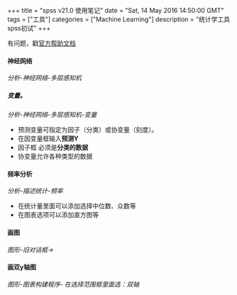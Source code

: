 +++ 
title = "spss v21.0 使用笔记" 
date = "Sat, 14 May 2016 14:50:00 GMT" 
tags = ["工具"] 
categories = ["Machine Learning"]
description = "统计学工具spss初试" 
+++ 

有问题，戳[官方帮助文档](http://www.ibm.com/support/knowledgecenter/SSLVMB_23.0.0/spss/base/chart_creation_dualy.dita?lang=zh)

#### 神经网络
*分析-神经网络-多层感知机*
##### 变量。
*分析-神经网络-多层感知机-变量*

- 预测变量可指定为因子（分类）或协变量（刻度）。
- 在因变量框输入**预测Y**
- 因子框 必须是**分类的数据**
- 协变量允许各种类型的数据



####  频率分析
*分析-描述统计-频率*

- 在统计量里面可以添加选择中位数、众数等
- 在图表选项可以添加直方图等


####  画图
*图形-旧对话框->*

####  画双y轴图
*图形-图表构建程序- 在选择范围框里面选：双轴*




